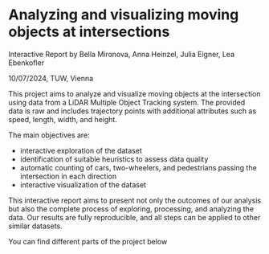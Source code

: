 # Analyzing and visualizing moving objects at intersections

Interactive Report by Bella Mironova, Anna Heinzel, Julia Eigner, Lea Ebenkofler

10/07/2024, TUW, Vienna

This project aims to analyze and visualize moving objects at the intersection using data from a LiDAR Multiple Object Tracking system. The provided data is raw and includes trajectory points with additional attributes such as speed, length, width, and height.

The main objectives are:

- interactive exploration of the dataset
- identification of suitable heuristics to assess data quality
- automatic counting of cars, two-wheelers, and pedestrians passing the intersection in each direction
- interactive visualization of the dataset

This interactive report aims to present not only the outcomes of our analysis but also the complete process of exploring, processing, and analyzing the data. Our results are fully reproducible, and all steps can be applied to other similar datasets.

You can find different parts of the project below

```{tableofcontents}

```
